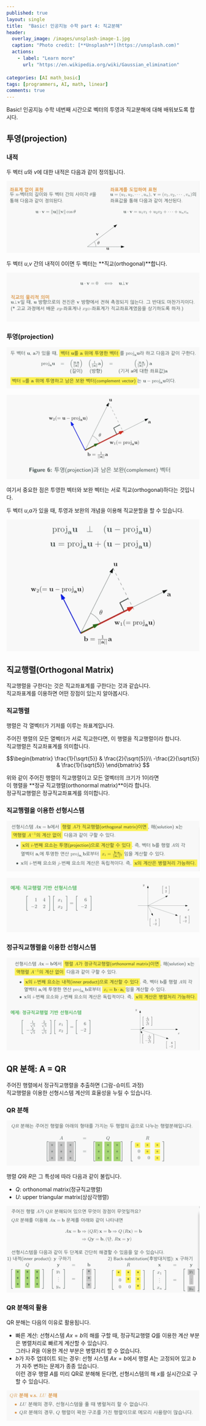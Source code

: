 ```yaml
---
published: true
layout: single
title:  "Basic! 인공지능 수학 part 4: 직교분해"
header:
  overlay_image: /images/unsplash-image-1.jpg
  caption: "Photo credit: [**Unsplash**](https://unsplash.com)"
  actions:
    - label: "Learn more"
      url: "https://en.wikipedia.org/wiki/Gaussian_elimination"
      
categories: [AI math_basic]
tags: [programmers, AI, math, linear]
comments: true
---
```


 Basic! 인공지능 수학 네번째 시간으로 벡터의 투영과 직교분해에 대해 배워보도록 합시다. 

## 투영(projection)

### 내적 

두 벡터 $u$와 $v$에 대한 내적은 다음과 같이 정의됩니다.  

![](/images/2020-12/orthogonal/1.png)

두 벡터 $u$,$v$ 간의 내적이 0이면 두 벡터는 **직교(orthogonal)**합니다.

![](/images/2020-12/orthogonal/2.png)

### 투영(projection)

![](/images/2020-12/orthogonal/3.png)

![](/images/2020-12/orthogonal/4.png)

여기서 중요한 점은 투영한 벡터와 보완 벡터는 서로 직교(orthogonal)하다는 것입니다.

두 벡터 $u$,$a$가 있을 때, 투영과 보완의 개념을 이용해 직교분할을 할 수 있습니다. 

![](/images/2020-12/orthogonal/5.png)

## 직교행렬(Orthogonal Matrix)

직교행렬을 구한다는 것은 직교좌표계를 구한다는 것과 같습니다.  
직교좌표계를 이용하면 어떤 장점이 있는지 알아봅시다.  

### 직교행렬

행렬은 각 열벡터가 기저를 이루는 좌표계입니다.  

주어진 행렬의 모든 열벡터가 서로 직교한다면, 이 행렬을 직교행렬이라 합니다.  
직교행렬은 직교좌표계를 의미합니다.  

$$\begin{bmatrix}
\frac{1}{\sqrt{5}} & \frac{2}{\sqrt{5}}\\
-\frac{2}{\sqrt{5}} & \frac{1}{\sqrt{5}}
\end{bmatrix}
$$

위와 같이 주어진 행렬이 직교행렬이고 모든 열벡터의 크기가 1이라면  
이 행렬을 **정규 직교행렬(orthonormal matrix)**이라 합니다.  
정규직교행렬은 정규직교좌표계를 의미합니다.  

### 직교행렬을 이용한 선형시스템

![](/images/2020-12/orthogonal/6.png)

![](/images/2020-12/orthogonal/7.png)

### 정규직교행렬을 이용한 선형시스템

![](/images/2020-12/orthogonal/8.png)

## QR 분해: A = QR

주어진 행렬에서 정규직교행렬을 추출하면 (그람-슈미트 과정)  
직교행렬을 이용한 선형시스템 계산의 효율성을 누릴 수 있습니다.  

### QR 분해 

![](/images/2020-12/orthogonal/9.png)

행렬 $Q$와 $R$은 그 특성에 따라 다음과 같이 불립니다.  
* $Q$: orthonomal matrix(정규직교행렬)  
* $U$: upper triangular matrix(상삼각행렬)  

![](/images/2020-12/orthogonal/10.png)

### QR 분해의 활용

QR 분해는 다음의 이유로 활용됩니다.

* 빠른 계산: 선형시스템 $Ax = b$의 해를 구할 때, 정규직교행렬 $Q$를 이용한 계산 부분은 병렬처리로 빠르게 계산할 수 있습니다.  
그러나 $R$을 이용한 계산 부분은 병렬처리 할 수 없습니다. 
* $b$가 자주 업데이트 되는 경우: 선형 시스템 $Ax = b$에서 행렬 $A$는 고정되어 있고 $b$가 자주 변하는 문제가 종종 있습니다.  
이런 경우 행렬 $A$를 미리 QR로 분해해 둔다면, 선형시스템의 해 $x$를 실시간으로 구할 수 있습니다. 

![](/images/2020-12/orthogonal/11.png)

